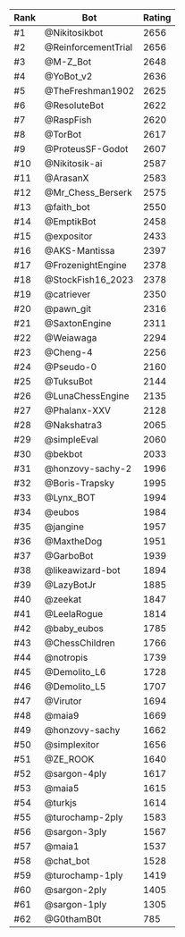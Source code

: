 Rank|Bot|Rating
---|---|---
#1|@Nikitosikbot|2656
#2|@ReinforcementTrial|2656
#3|@M-Z_Bot|2648
#4|@YoBot_v2|2636
#5|@TheFreshman1902|2625
#6|@ResoluteBot|2622
#7|@RaspFish|2620
#8|@TorBot|2617
#9|@ProteusSF-Godot|2607
#10|@Nikitosik-ai|2587
#11|@ArasanX|2583
#12|@Mr_Chess_Berserk|2575
#13|@faith_bot|2550
#14|@EmptikBot|2458
#15|@expositor|2433
#16|@AKS-Mantissa|2397
#17|@FrozenightEngine|2378
#18|@StockFish16_2023|2378
#19|@catriever|2350
#20|@pawn_git|2316
#21|@SaxtonEngine|2311
#22|@Weiawaga|2294
#23|@Cheng-4|2256
#24|@Pseudo-0|2160
#25|@TuksuBot|2144
#26|@LunaChessEngine|2135
#27|@Phalanx-XXV|2128
#28|@Nakshatra3|2065
#29|@simpleEval|2060
#30|@bekbot|2033
#31|@honzovy-sachy-2|1996
#32|@Boris-Trapsky|1995
#33|@Lynx_BOT|1994
#34|@eubos|1984
#35|@jangine|1957
#36|@MaxtheDog|1951
#37|@GarboBot|1939
#38|@likeawizard-bot|1894
#39|@LazyBotJr|1885
#40|@zeekat|1847
#41|@LeelaRogue|1814
#42|@baby_eubos|1785
#43|@ChessChildren|1766
#44|@notropis|1739
#45|@Demolito_L6|1728
#46|@Demolito_L5|1707
#47|@Virutor|1694
#48|@maia9|1669
#49|@honzovy-sachy|1662
#50|@simplexitor|1656
#51|@ZE_ROOK|1640
#52|@sargon-4ply|1617
#53|@maia5|1615
#54|@turkjs|1614
#55|@turochamp-2ply|1583
#56|@sargon-3ply|1567
#57|@maia1|1537
#58|@chat_bot|1528
#59|@turochamp-1ply|1419
#60|@sargon-2ply|1405
#61|@sargon-1ply|1305
#62|@G0thamB0t|785
